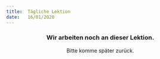 ```yaml
---
title:  Tägliche Lektion
date:   16/01/2020
---
```


### <center>Wir arbeiten noch an dieser Lektion.</center>
<center>Bitte komme später zurück.</center>